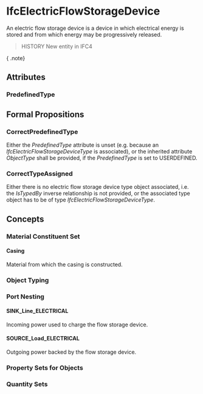 # IfcElectricFlowStorageDevice

An electric flow storage device is a device in which electrical energy is stored and from which energy may be progressively released.

> HISTORY  New entity in IFC4

{ .note}
>

## Attributes

### PredefinedType


## Formal Propositions

### CorrectPredefinedType
Either the _PredefinedType_ attribute is unset (e.g. because an _IfcElectricFlowStorageDeviceType_ is associated), or the inherited attribute _ObjectType_ shall be provided, if the _PredefinedType_ is set to USERDEFINED.

### CorrectTypeAssigned
Either there is no electric flow storage device type object associated, i.e. the _IsTypedBy_ inverse relationship is not provided, or the associated type object has to be of type _IfcElectricFlowStorageDeviceType_.

## Concepts

### Material Constituent Set



#### Casing

Material from which the casing is constructed.

### Object Typing



### Port Nesting



#### SINK_Line_ELECTRICAL

Incoming power used to charge the flow storage device.

#### SOURCE_Load_ELECTRICAL

Outgoing power backed by the flow storage device.

### Property Sets for Objects



### Quantity Sets



